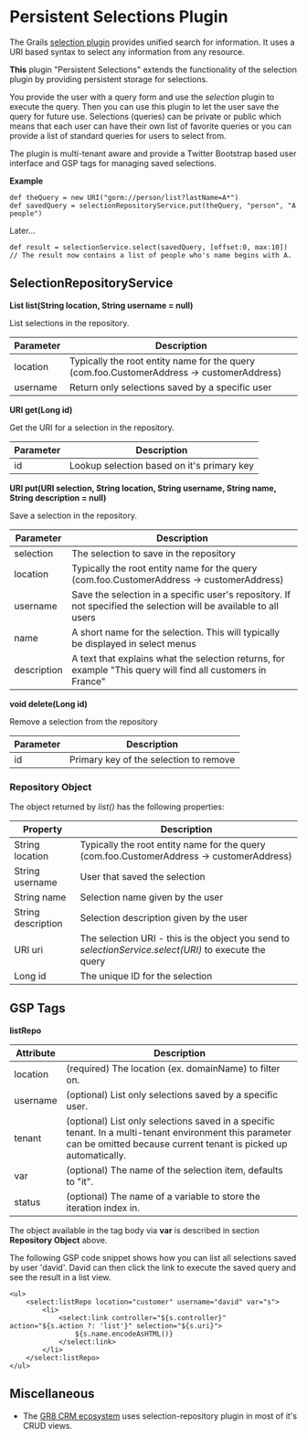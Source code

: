 # Persistent Selections Plugin

The Grails [selection plugin](http://grails.org/plugin/selection) provides unified search for information.
It uses a URI based syntax to select any information from any resource.

**This** plugin "Persistent Selections" extends the functionality of the selection plugin by providing persistent storage for selections.

You provide the user with a query form and use the *selection* plugin to execute the query.
Then you can use this plugin to let the user save the query for future use.
Selections (queries) can be private or public which means that each user can have their own list of favorite queries
or you can provide a list of standard queries for users to select from.

The plugin is multi-tenant aware and provide a Twitter Bootstrap based user interface and GSP tags for managing saved selections.

**Example**

    def theQuery = new URI("gorm://person/list?lastName=A*")
    def savedQuery = selectionRepositoryService.put(theQuery, "person", "A people")

Later...

    def result = selectionService.select(savedQuery, [offset:0, max:10])
    // The result now contains a list of people who's name begins with A.

## SelectionRepositoryService

**List<Map> list(String location, String username = null)**

List selections in the repository.

Parameter | Description
--------- | -----------------
location  | Typically the root entity name for the query (com.foo.CustomerAddress -> customerAddress)
username  | Return only selections saved by a specific user

**URI get(Long id)**

Get the URI for a selection in the repository.

Parameter | Description
--------- | -----------------
id        | Lookup selection based on it's primary key


**URI put(URI selection, String location, String username, String name, String description = null)**

Save a selection in the repository.

Parameter   | Description
----------- | -----------------
selection   | The selection to save in the repository
location    | Typically the root entity name for the query (com.foo.CustomerAddress -> customerAddress)
username    | Save the selection in a specific user's repository. If not specified the selection will be available to all users
name        | A short name for the selection. This will typically be displayed in select menus
description | A text that explains what the selection returns, for example "This query will find all customers in France"

**void delete(Long id)**

Remove a selection from the repository

Parameter | Description
--------- | -----------------
id        | Primary key of the selection to remove

### Repository Object

The object returned by *list()* has the following properties:

Property           | Description
------------------ | ---------------
String location    | Typically the root entity name for the query (com.foo.CustomerAddress -> customerAddress)
String username    | User that saved the selection
String name        | Selection name given by the user
String description | Selection description given by the user
URI uri            | The selection URI - this is the object you send to *selectionService.select(URI)* to execute the query
Long id            | The unique ID for the selection 

## GSP Tags

**listRepo**

Attribute | Description
--------- | --------------
location  | (required) The location (ex. domainName) to filter on.
username  | (optional) List only selections saved by a specific user.
tenant    | (optional) List only selections saved in a specific tenant. In a multi-tenant environment this parameter can be omitted because current tenant is picked up automatically.
var       | (optional) The name of the selection item, defaults to "it".
status    | (optional) The name of a variable to store the iteration index in.

The object available in the tag body via **var** is described in section **Repository Object** above.

The following GSP code snippet shows how you can list all selections saved by user 'david'.
David can then click the link to execute the saved query and see the result in a list view.

    <ul>
        <select:listRepo location="customer" username="david" var="s">
            <li>
                <select:link controller="${s.controller}" action="${s.action ?: 'list'}" selection="${s.uri}">
                    ${s.name.encodeAsHTML()}
                </select:link>
            </li>
        </select:listRepo>
    </ul>
    

## Miscellaneous

- The [GR8 CRM ecosystem](http://gr8crm.github.io) uses selection-repository plugin in most of it's CRUD views.
